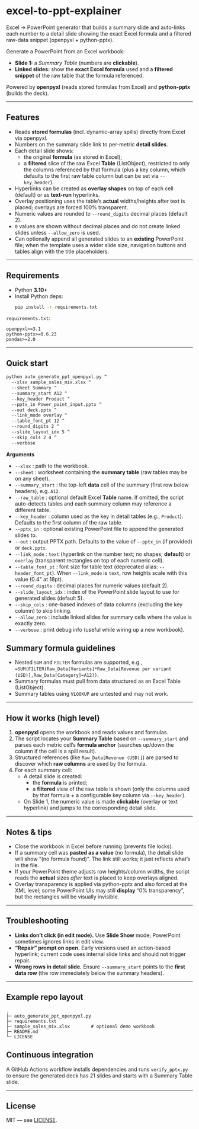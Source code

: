 # excel-to-ppt-explainer
Excel → PowerPoint generator that builds a summary slide and auto-links each number to a detail slide showing the exact Excel formula and a filtered raw-data snippet (openpyxl + python-pptx).

Generate a PowerPoint from an Excel workbook:

- **Slide 1:** a _Summary Table_ (numbers are **clickable**).
- **Linked slides:** show the **exact Excel formula** used and a **filtered snippet** of the raw table that the formula referenced.

Powered by **openpyxl** (reads stored formulas from Excel) and **python-pptx** (builds the deck).

---

## Features

- Reads **stored formulas** (incl. dynamic-array spills) directly from Excel via openpyxl.
- Numbers on the summary slide link to per-metric **detail slides**.
- Each detail slide shows:
  - the original **formula** (as stored in Excel);
  - a **filtered** slice of the raw Excel **Table** (ListObject), restricted to only the columns referenced by that formula (plus a key column, which defaults to the first raw table column but can be set via `--key_header`).
- Hyperlinks can be created as **overlay shapes** on top of each cell (default) or as **text-run** hyperlinks.
- Overlay positioning uses the table’s **actual** widths/heights after text is placed; overlays are forced 100% transparent.
- Numeric values are rounded to `--round_digits` decimal places (default 2).
- `0` values are shown without decimal places and do not create linked slides unless `--allow_zero` is used.
- Can optionally append all generated slides to an **existing** PowerPoint file; when the template uses a wider slide size, navigation buttons and tables align with the title placeholders.

---

## Requirements

- Python **3.10+**
- Install Python deps:
  ```bash
  pip install -r requirements.txt
  ```

`requirements.txt`:
```
openpyxl>=3.1
python-pptx>=0.6.23
pandas>=2.0
```

---

## Quick start

```bash
python auto_generate_ppt_openpyxl.py ^
  --xlsx sample_sales_mix.xlsx ^
  --sheet Summary ^
  --summary_start A12 ^
  --key_header Product ^
  --pptx_in Power_point_input.pptx ^
  --out deck.pptx ^
  --link_mode overlay ^
  --table_font_pt 12 ^
  --round_digits 2 ^
  --slide_layout_idx 5 ^
  --skip_cols 2 4 ^
  --verbose
```

**Arguments**

- `--xlsx` : path to the workbook.
- `--sheet` : worksheet containing the **summary table** (raw tables may be on any sheet).
- `--summary_start` : the top-left **data** cell of the summary (first row below headers), e.g. `A12`.
- `--raw_table` : optional default Excel **Table** name. If omitted, the script auto-detects tables and each summary column may reference a different table.
- `--key_header` : column used as the key in detail tables (e.g., `Product`). Defaults to the first column of the raw table.
- `--pptx_in` : optional existing PowerPoint file to append the generated slides to.
- `--out` : output PPTX path. Defaults to the value of `--pptx_in` (if provided) or `deck.pptx`.
- `--link_mode` : `text` (hyperlink on the number text; no shapes; **default**) or `overlay` (transparent rectangles on top of each numeric cell).
- `--table_font_pt` : font size for table text (deprecated alias: `--header_font_pt`). When `--link_mode` is `text`, row heights scale with this value (0.4" at 18pt).
- `--round_digits` : decimal places for numeric values (default 2).
- `--slide_layout_idx` : index of the PowerPoint slide layout to use for generated slides (default 5).
- `--skip_cols` : one-based indexes of data columns (excluding the key column) to skip linking.
- `--allow_zero` : include linked slides for summary cells where the value is exactly zero.
- `--verbose` : print debug info (useful while wiring up a new workbook).

## Summary formula guidelines

- Nested `SUM` and `FILTER` formulas are supported, e.g., `=SUM(FILTER(Raw_Data[Variants]*Raw_Data[Revenue per variant (USD)],Raw_Data[Category]=A12))`.
- Summary formulas must pull from data structured as an Excel Table (ListObject).
- Summary tables using `VLOOKUP` are untested and may not work.

---

## How it works (high level)

1. **openpyxl** opens the workbook and reads values and formulas.
2. The script locates your **Summary Table** based on `--summary_start` and parses each metric cell’s **formula anchor** (searches up/down the column if the cell is a spill result).
3. Structured references (like `Raw_Data[Revenue (USD)]`) are parsed to discover which **raw columns** are used by the formula.
4. For each summary cell:
   - A detail slide is created:
     - the **formula** is printed;
     - a **filtered** view of the raw table is shown (only the columns used by that formula + a configurable key column via `--key_header`).
   - On Slide 1, the numeric value is made **clickable** (overlay or text hyperlink) and jumps to the corresponding detail slide.

---

## Notes & tips

- Close the workbook in Excel before running (prevents file locks).
- If a summary cell was **pasted as a value** (no formula), the detail slide will show “(no formula found)”. The link still works; it just reflects what’s in the file.
- If your PowerPoint theme adjusts row heights/column widths, the script reads the **actual** sizes _after_ text is placed to keep overlays aligned.
- Overlay transparency is applied via python-pptx and also forced at the XML level; some PowerPoint UIs may still **display** “0% transparency”, but the rectangles will be visually invisible.

---

## Troubleshooting

- **Links don’t click (in edit mode).** Use **Slide Show** mode; PowerPoint sometimes ignores links in edit view.
- **“Repair” prompt on open.** Early versions used an action-based hyperlink; current code uses internal slide links and should not trigger repair.
- **Wrong rows in detail slide.** Ensure `--summary_start` points to the **first data row** (the row immediately below the summary headers).

---

## Example repo layout

```
.
├─ auto_generate_ppt_openpyxl.py
├─ requirements.txt
├─ sample_sales_mix.xlsx        # optional demo workbook
├─ README.md
└─ LICENSE
```

## Continuous integration

A GitHub Actions workflow installs dependencies and runs `verify_pptx.py` to ensure the generated deck has 21 slides and starts with a Summary Table slide.

---

## License

MIT — see [LICENSE](./LICENSE).
